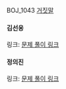 BOJ_1043 [거짓말](https://www.acmicpc.net/problem/1043)<br>

#### 김선웅
링크: [문제 풀이 링크](https://github.com/dnd2dnd/coding-test/blob/802b7595a5d6c7b5b1ae6bbbd8e72ed648cabdc2/src/com/solution/baekjoon/BOJ1043.java)

#### 정의진
링크: [문제 풀이 링크](https://github.com/uijin-j/algorithm-coding-test/tree/main/%EB%B0%B1%EC%A4%80/Gold/1043.%E2%80%85%EA%B1%B0%EC%A7%93%EB%A7%90)
